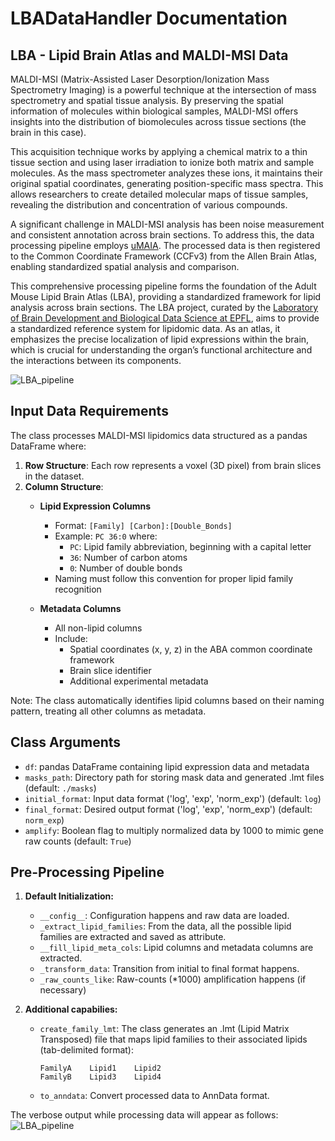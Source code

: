 # LBADataHandler Documentation

## LBA - Lipid Brain Atlas and MALDI-MSI Data
MALDI-MSI (Matrix-Assisted Laser Desorption/Ionization Mass Spectrometry Imaging) is a powerful technique at the intersection of mass spectrometry and spatial tissue analysis. By preserving the spatial information of molecules within biological samples, MALDI-MSI offers insights into the distribution of biomolecules across tissue sections (the brain in this case).

This acquisition technique works by applying a chemical matrix to a thin tissue section and using laser irradiation to ionize both matrix and sample molecules. As the mass spectrometer analyzes these ions, it maintains their original spatial coordinates, generating position-specific mass spectra. This allows researchers to create detailed molecular maps of tissue samples, revealing the distribution and concentration of various compounds.

A significant challenge in MALDI-MSI analysis has been noise measurement and consistent annotation across brain sections. To address this, the data processing pipeline employs [uMAIA](https://github.com/lamanno-epfl/uMAIA). The processed data is then registered to the Common Coordinate Framework (CCFv3) from the Allen Brain Atlas, enabling standardized spatial analysis and comparison. 

This comprehensive processing pipeline forms the foundation of the Adult Mouse Lipid Brain Atlas (LBA), providing a standardized framework for lipid analysis across brain sections. The LBA project, curated by the [Laboratory of Brain Development and Biological Data Science at EPFL](https://www.epfl.ch/labs/nsbl/), aims to provide a standardized reference system for lipidomic data. As an atlas, it emphasizes the precise localization of lipid expressions within the brain, which is crucial for understanding the organ’s functional architecture and the interactions between its components.

![LBA_pipeline](./images_for_thesis/lba.png)

## Input Data Requirements

The class processes MALDI-MSI lipidomics data structured as a pandas DataFrame where:

1. **Row Structure**: Each row represents a voxel (3D pixel) from brain slices in the dataset.
2. **Column Structure**:
    - **Lipid Expression Columns**
        - Format: `[Family] [Carbon]:[Double_Bonds]`
        - Example: `PC 36:0` where:
            - `PC`: Lipid family abbreviation, beginning with a capital letter
            - `36`: Number of carbon atoms
            - `0`: Number of double bonds
        - Naming must follow this convention for proper lipid family recognition

    - **Metadata Columns**
        - All non-lipid columns
        - Include:
            - Spatial coordinates (x, y, z) in the ABA common coordinate framework
            - Brain slice identifier
            - Additional experimental metadata

Note: The class automatically identifies lipid columns based on their naming pattern, treating all other columns as metadata.

## Class Arguments

- `df`: pandas DataFrame containing lipid expression data and metadata
- `masks_path`: Directory path for storing mask data and generated .lmt files (default: `./masks`)
- `initial_format`: Input data format ('log', 'exp', 'norm_exp') (default: `log`)
- `final_format`: Desired output format ('log', 'exp', 'norm_exp') (default: `norm_exp`)
- `amplify`: Boolean flag to multiply normalized data by 1000 to mimic gene raw counts (default: `True`)

## Pre-Processing Pipeline
1. **Default Initialization:**
    - `__config__`: Configuration happens and raw data are loaded.
    - `_extract_lipid_families`: From the data, all the possible lipid families are extracted and saved as attribute.
    - `__fill_lipid_meta_cols`: Lipid columns and metadata columns are extracted.
    - `_transform_data`: Transition from initial to final format happens.
    - `_raw_counts_like`: Raw-counts (*1000) amplification happens (if necessary)

2. **Additional capabilies:**
    - `create_family_lmt`: The class generates an .lmt (Lipid Matrix Transposed) file that maps lipid families to their associated lipids (tab-delimited format):
        ```
        FamilyA    Lipid1    Lipid2
        FamilyB    Lipid3    Lipid4
        ```
    - `to_anndata`: Convert processed data to AnnData format.

The verbose output while processing data will appear as follows:
![LBA_pipeline](./images_for_thesis/LBADataHandler_pipeline.png)
